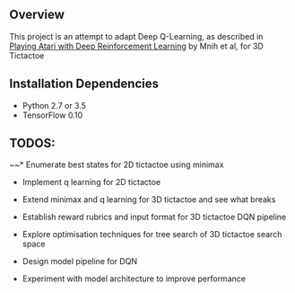 ## Overview
This project is an attempt to adapt Deep Q-Learning, as described in [Playing Atari with Deep Reinforcement Learning](https://arxiv.org/pdf/1312.5602v1.pdf) by Mnih et al, for 3D Tictactoe

## Installation Dependencies
* Python 2.7 or 3.5
* TensorFlow 0.10

## TODOS:
~~* Enumerate best states for 2D tictactoe using minimax

* Implement q learning for 2D tictactoe

* Extend minimax and q learning for 3D tictactoe and see what breaks

* Establish reward rubrics and input format for 3D tictactoe DQN pipeline

* Explore optimisation techniques for tree search of 3D tictactoe search space

* Design model pipeline for DQN

* Experiment with model architecture to improve performance
